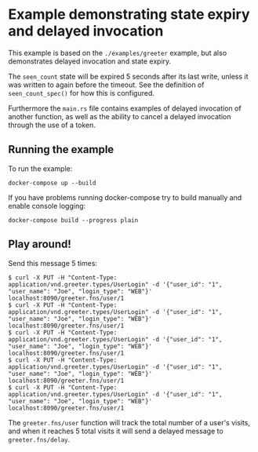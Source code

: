 # Example demonstrating state expiry and delayed invocation

This example is based on the `./examples/greeter` example, but also demonstrates
delayed invocation and state expiry.

The `seen_count` state will be expired 5 seconds after its last write, unless it was written to
again before the timeout. See the definition of `seen_count_spec()` for how this is configured.

Furthermore the `main.rs` file contains examples of delayed invocation of another function,
as well as the ability to cancel a delayed invocation through the use of a token.

## Running the example

To run the example:

```
docker-compose up --build
```

If you have problems running docker-compose try to build manually and enable console logging:

```
docker-compose build --progress plain
```

## Play around!

Send this message 5 times:

```
$ curl -X PUT -H "Content-Type: application/vnd.greeter.types/UserLogin" -d '{"user_id": "1", "user_name": "Joe", "login_type": "WEB"}' localhost:8090/greeter.fns/user/1
$ curl -X PUT -H "Content-Type: application/vnd.greeter.types/UserLogin" -d '{"user_id": "1", "user_name": "Joe", "login_type": "WEB"}' localhost:8090/greeter.fns/user/1
$ curl -X PUT -H "Content-Type: application/vnd.greeter.types/UserLogin" -d '{"user_id": "1", "user_name": "Joe", "login_type": "WEB"}' localhost:8090/greeter.fns/user/1
$ curl -X PUT -H "Content-Type: application/vnd.greeter.types/UserLogin" -d '{"user_id": "1", "user_name": "Joe", "login_type": "WEB"}' localhost:8090/greeter.fns/user/1
$ curl -X PUT -H "Content-Type: application/vnd.greeter.types/UserLogin" -d '{"user_id": "1", "user_name": "Joe", "login_type": "WEB"}' localhost:8090/greeter.fns/user/1
```

The `greeter.fns/user` function will track the total number of a user's visits, and when it reaches
5 total visits it will send a delayed message to `greeter.fns/delay`.
